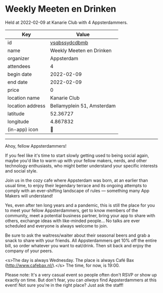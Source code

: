 # Weekly Meeten en Drinken
Held at 2022-02-09 at Kanarie Club with 4 Appsterdammers.
        
|Key|Value
|---|---|
|id|[vsqbssydcdbmb](https://www.meetup.com/appsterdam/events/vsqbssydcdbmb/)|
|name|Weekly Meeten en Drinken|
|organizer|Appsterdam|
|attendees|4|
|begin date|2022-02-09|
|end date|2022-02-09|
|price|0|
|location name|Kanarie Club|
|location address|Bellamyplein 51, Amsterdam|
|latitude|52.36727|
|longitude|4.867832|
|(in-app) icon|🍺|

---

Ahoy, fellow Appsterdammers!

If you feel like it's time to start slowly getting used to being social again, maybe you'd like to warm up with your fellow makers, nerds, and other technology enthusiasts, who might better understand your specific interests and social style.

Join us in the cozy cafe where Appsterdam was born, at an earlier than usual time, to enjoy their legendary terrace and its ongoing attempts to comply with an ever-shifting landscape of rules — something many App Makers will understand!

Yes, even after ten long years and a pandemic, this is still the place for you to meet your fellow Appsterdammers, get to know members of the community, meet a potential business partner, bring your app to share with others, exchange ideas with like-minded people... No talks are ever scheduled and everyone is always welcome to join.

Be sure to ask the waitress/waiter about their seasonal beers and grab a snack to share with your friends. All Appsterdammers get 10% off the entire bill, so order whatever you want to eat/drink. Then sit back and enjoy the company of your peers.

&lt;s&gt;The day is always Wednesday. The place is always Café Bax (http://www.cafebax.nl/).&lt;/s&gt; The time, for now, is 19:00.

Please note: It's a very casual event so people often don't RSVP or show up exactly on time. But don't fear, you can *always* find Appsterdammers at this event! Not sure you're in the right place? Just ask the staff!
